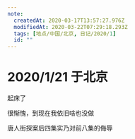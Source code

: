 ```yaml
---
note:
  createdAt: 2020-03-17T13:57:27.976Z
  modifiedAt: 2020-03-22T07:29:18.293Z
  tags: [地点/中国/北京, 日记/2020/1]
  id: ""
---
```


# 2020/1/21 于北京

<!-- @timer "date":"Tue Jan 21 2020 09:09:43 GMT+0800 (CST) -->

起床了

<!-- @timer "date":"Tue Jan 21 2020 15:05:38 GMT+0800 (CST)","duration":"about 6 hours -->

很惭愧，到现在我依旧啥也没做

<!-- @timer "date":"Tue Jan 21 2020 21:51:02 GMT+0800 (CST)","duration":"about 7 hours -->

唐人街探案后四集实乃对前八集的侮辱
